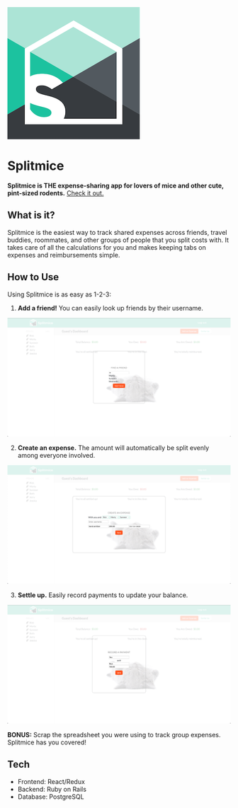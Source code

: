 ![alt text](https://github.com/kjuubot/splitmice/blob/master/app/assets/readme-images/logo-colored-background.png)
# Splitmice

<b>Splitmice is THE expense-sharing app for lovers of mice and other cute, pint-sized rodents.</b>
[Check it out.](https://github.com/kjuubot/splitmice)

## What is it?
Splitmice is the easiest way to track shared expenses across friends, travel buddies, roommates, and other groups of people that you split costs with. It takes care of all the calculations for you and makes keeping tabs on expenses and reimbursements simple.

## How to Use
Using Splitmice is as easy as 1-2-3:
1. **Add a friend!** You can easily look up friends by their username.

![alt text](https://github.com/kjuubot/splitmice/blob/master/app/assets/readme-images/add-friend.png)

2. **Create an expense.** The amount will automatically be split evenly among everyone involved.

![alt text](https://github.com/kjuubot/splitmice/blob/master/app/assets/readme-images/create-an-expense.png)

3. **Settle up.** Easily record payments to update your balance.

![alt text](https://github.com/kjuubot/splitmice/blob/master/app/assets/readme-images/settle-up.png)

**BONUS:** Scrap the spreadsheet you were using to track group expenses. Splitmice has you covered!

## Tech

* Frontend: React/Redux
* Backend: Ruby on Rails
* Database: PostgreSQL
